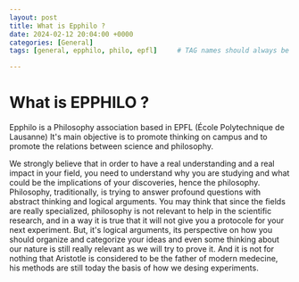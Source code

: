 ```yaml
---
layout: post
title: What is Epphilo ?
date: 2024-02-12 20:04:00 +0000
categories: [General]
tags: [general, epphilo, philo, epfl]     # TAG names should always be lowercase

---
```


# What is EPPHILO ?

Epphilo is a Philosophy association based in EPFL (École Polytechnique de Lausanne)
It's main objective is to promote thinking on campus and to promote the relations between science and philosophy. 

We strongly believe that in order to have a real understanding and a real impact in your field, you need to understand why you are studying and what could be the implications of your discoveries, hence the philosophy. 
Philosophy, traditionally, is trying to answer profound questions with abstract thinking and logical arguments. You may think that since the fields are really specialized, philosophy is not relevant to help in the scientific research, and in a way it is true that it will not give you a protocole for your next experiment. 
But, it's logical arguments, its perspective on how you should organize and categorize your ideas and even some thinking about our nature is still really relevant as we will try to prove it. 
And it is not for nothing that Aristotle is considered to be the father of modern medecine, his methods are still today the basis of how we desing experiments.

